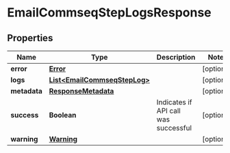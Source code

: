 
# EmailCommseqStepLogsResponse

## Properties
Name | Type | Description | Notes
------------ | ------------- | ------------- | -------------
**error** | [**Error**](Error.md) |  |  [optional]
**logs** | [**List&lt;EmailCommseqStepLog&gt;**](EmailCommseqStepLog.md) |  |  [optional]
**metadata** | [**ResponseMetadata**](ResponseMetadata.md) |  |  [optional]
**success** | **Boolean** | Indicates if API call was successful |  [optional]
**warning** | [**Warning**](Warning.md) |  |  [optional]




